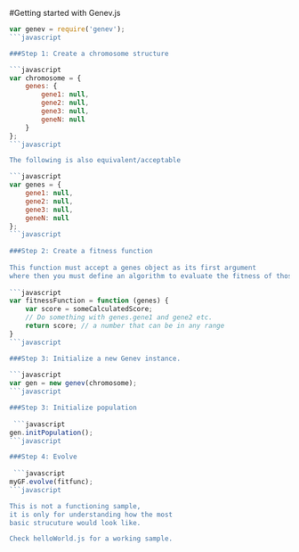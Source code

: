 
#Getting started with Genev.js
 
```javascript
var genev = require('genev');
```javascript

###Step 1: Create a chromosome structure

```javascript
var chromosome = {
    genes: {
        gene1: null,
        gene2: null,
        gene3: null,
        geneN: null
    }
};
```javascript

The following is also equivalent/acceptable

```javascript
var genes = {
    gene1: null,
    gene2: null,
    gene3: null,
    geneN: null
};
```javascript
 
###Step 2: Create a fitness function
  
This function must accept a genes object as its first argument
where then you must define an algorithm to evaluate the fitness of those genes
 
```javascript
var fitnessFunction = function (genes) {
    var score = someCalculatedScore;
    // Do something with genes.gene1 and gene2 etc.
    return score; // a number that can be in any range
}
```javascript

###Step 3: Initialize a new Genev instance.
 
```javascript
var gen = new genev(chromosome);
```javascript

###Step 3: Initialize population
 
 ```javascript
gen.initPopulation();
```javascript

###Step 4: Evolve
 
 ```javascript
myGF.evolve(fitfunc);
```javascript

This is not a functioning sample,
it is only for understanding how the most 
basic strucuture would look like.

Check helloWorld.js for a working sample.
 
